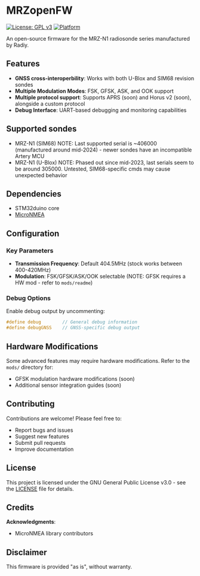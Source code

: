 # MRZopenFW

[![License: GPL v3](https://img.shields.io/badge/License-GPLv3-blue.svg)](https://www.gnu.org/licenses/gpl-3.0)
[![Platform](https://img.shields.io/badge/Platform-STM32F373-green.svg)](https://www.st.com/en/microcontrollers-microprocessors/stm32f373.html)

An open-source firmware for the MRZ-N1 radiosonde series manufactured by Radiy.

## Features

- **GNSS cross-interoperbility**: Works with both U-Blox and SIM68 revision sondes
- **Multiple Modulation Modes**: FSK, GFSK, ASK, and OOK support
- **Multiple protocol support**: Supports APRS (soon) and Horus v2 (soon), alongside a custom protocol
- **Debug Interface**: UART-based debugging and monitoring capabilities

## Supported sondes
- MRZ-N1 (SIM68)
NOTE: Last supported serial is ~406000 (manufactured around mid-2024) - newer sondes have an incompatible Artery MCU
- MRZ-N1 (U-Blox)
NOTE: Phased out since mid-2023, last serials seem to be around 305000. Untested, SIM68-specific cmds may cause unexpected behavior

## Dependencies
- STM32duino core
- [MicroNMEA](https://github.com/stevemarple/MicroNMEA)

## Configuration

### Key Parameters
- **Transmission Frequency**: Default 404.5MHz (stock works between 400-420MHz)
- **Modulation**: FSK/GFSK/ASK/OOK selectable (NOTE: GFSK requires a HW mod - refer to `mods/readme`)

### Debug Options
Enable debug output by uncommenting:
```cpp
#define debug        // General debug information
#define debugGNSS    // GNSS-specific debug output
```

## Hardware Modifications

Some advanced features may require hardware modifications. Refer to the `mods/` directory for:
- GFSK modulation hardware modifications (soon)
- Additional sensor integration guides (soon)

## Contributing

Contributions are welcome! Please feel free to:
- Report bugs and issues
- Suggest new features
- Submit pull requests
- Improve documentation

## License

This project is licensed under the GNU General Public License v3.0 - see the [LICENSE](LICENSE) file for details.

## Credits

**Acknowledgments**:
- MicroNMEA library contributors

## Disclaimer

This firmware is provided "as is", without warranty.
